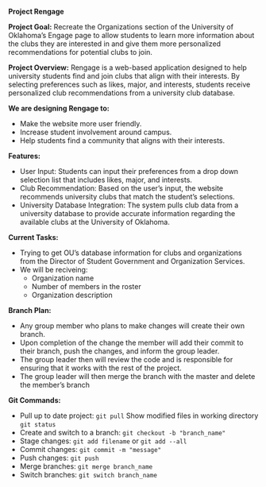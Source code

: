 **Project Rengage**

**Project Goal:** Recreate the Organizations section of the University of Oklahoma’s Engage page to allow students to learn more information about the clubs they are interested in and give them more personalized recommendations for potential clubs to join.

**Project Overview:** Rengage is a web-based application designed to help university students find and join clubs that align with their interests. By selecting preferences such as likes, major, and interests, students receive personalized club recommendations from a university club database.

**We are designing Rengage to:**

* Make the website more user friendly.  
* Increase student involvement around campus.  
* Help students find a community that aligns with their interests.

**Features:** 

* User Input: Students can input their preferences from a drop down selection list that includes likes, major, and interests.  
* Club Recommendation: Based on the user’s input, the website recommends university clubs that match the student’s selections.  
* University Database Integration: The system pulls club data from a university database to provide accurate information regarding the available clubs at the University of Oklahoma.

**Current Tasks:**

* Trying to get OU’s database information for clubs and organizations from the Director of Student Government and Organization Services.   
* We will be reciveing:   
  * Organization name  
  * Number of members in the roster  
  * Organization description 

**Branch Plan:**

* Any group member who plans to make changes will create their own branch.  
* Upon completion of the change the member will add their commit to their branch, push the changes, and inform the group leader.  
* The group leader then will review the code and is responsible for ensuring that it works with the rest of the project.  
* The group leader will then merge the branch with the master and delete the member’s branch

**Git Commands:**

* Pull up to date project: ```git pull```
Show modified files in working directory ```git status```
* Create and switch to a branch: ```git checkout -b "branch_name"```
* Stage changes: ```git add filename``` or ```git add --all```
* Commit changes: ```git commit -m "message"```
* Push changes: ```git push```
* Merge branches: ```git merge branch_name```
* Switch branches: ```git switch branch_name```
